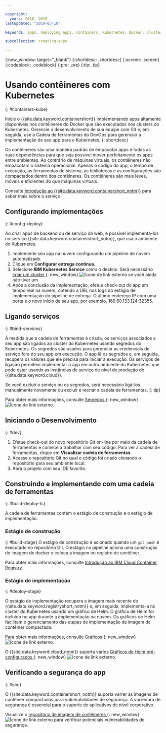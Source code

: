 ```yaml
---

copyright:
  years: 2018, 2019
lastupdated: "2019-03-18"

keywords: apps, deploying apps, containers, Kubernetes, Docker, clusters, DevOps toolchain

subcollection: creating-apps

---
```

{:new_window: target="_blank"}
{:shortdesc: .shortdesc}
{:screen: .screen}
{:codeblock: .codeblock}
{:pre: .pre}
{:tip: .tip}

# Usando contêineres com Kubernetes
{: #containers-kube}

Inicie o {{site.data.keyword.containershort}} implementando apps altamente disponíveis nos contêineres do Docker que são executados nos clusters do Kubernetes. Gerencie o desenvolvimento de sua equipe com Git e, em seguida, use a Cadeia de ferramentas do DevOps para gerenciar a implementação de seu app para o Kubernetes.
{: shortdesc}

Os contêineres são uma maneira padrão de empacotar apps e todas as suas dependências para que seja possível mover perfeitamente os apps entre ambientes. Ao contrário de máquinas virtuais, os contêineres não empacotam o sistema operacional. Apenas o código do app, o tempo de execução, as ferramentas do sistema, as bibliotecas e as configurações são compactados dentro dos contêineres. Os contêineres são mais leves, móveis e eficientes do que máquinas virtuais.

Consulte [Introdução ao {{site.data.keyword.containershort_notm}}](/docs/containers?topic=containers-container_index) para saber mais sobre o serviço.

## Configurando implementações
{: #config-deploy}

Ao criar apps de backend ou de serviço da web, é possível implementá-los no serviço {{site.data.keyword.containershort_notm}}, que usa o ambiente do Kubernetes.

1. Implemente seu app na nuvem configurando um pipeline de nuvem automatizado.
2. Clique em **Configurar entrega contínua**.
3. Selecione **IBM Kubernetes Service** como o destino. Será necessário [criar um cluster ](https://{DomainName}/containers-kubernetes/catalog/cluster/create){: new_window} ![Ícone de link externo](../../icons/launch-glyph.svg "Ícone de link externo") se você ainda não tiver um.
4. Após a conclusão da implementação, efetue check-out do app em tempo real na nuvem, obtendo a URL nos logs do estágio de implementação do pipeline de entrega. O último endereço IP com uma porta é o novo início de seu app, por exemplo, 169.60.133.124:32355.

## Ligando serviços
{: #bind-services}

À medida que a cadeia de ferramentas é criada, os serviços associados a seu app são ligados ao cluster do Kubernetes usando segredos do Kubernetes. Os segredos são usados para gerenciar as credenciais de serviço fora do seu app em execução. O app lê os segredos e, em seguida, recupera os valores que ele precisa para iniciar a execução. Os serviços de ligação permitem implementar o app em outro ambiente do Kubernetes que pode estar usando as instâncias de serviço de nível de produção do {{site.data.keyword.cloud}}.

Se você excluir o serviço ou os segredos, será necessário ligá-los manualmente novamente ou excluir e recriar a cadeia de ferramentas.
{: tip}

Para obter mais informações, consulte [Segredos ](https://kubernetes.io/docs/concepts/configuration/secret/){: new_window} ![Ícone de link externo](../../icons/launch-glyph.svg "Ícone de link externo").

## Iniciando o Desenvolvimento
{: #dev}

1. Efetue check-out do novo repositório Git on-line por meio da cadeia de ferramentas e comece a trabalhar com seu código. Para ver a cadeia de ferramentas, clique em **Visualizar cadeia de ferramentas**.
2. Acesse o repositório Git no qual o código foi criado clonando o repositório para seu ambiente local.
3. Abra o projeto com seu IDE favorito.

## Construindo e implementando com uma cadeia de ferramentas
{: #bulid-deploy-tc}

A cadeia de ferramentas contém o estágio de construção e o estágio de implementação.

### Estágio de construção
{: #build-stage}
O estágio de construção é acionado quando um `git push` é executado no repositório Git. O estágio no pipeline aciona uma construção de imagem do docker e coloca a imagem no registro de contêiner.

Para obter mais informações, consulte [Introdução ao IBM Cloud Container Registry](/docs/services/Registry?topic=registry-index).

### Estágio de implementação
{: #deploy-stage}

O estágio de implementação recupera a imagem mais recente do {{site.data.keyword.registryshort_notm}} e, em seguida, implementa-a no cluster do Kubernetes usando um gráfico de Helm. O gráfico de Helm foi incluído no app durante a implementação na nuvem. Os gráficos de Helm facilitam o gerenciamento das etapas de implementação da imagem de contêiner compactada.

Para obter mais informações, consulte [Gráficos ](https://docs.helm.sh/developing_charts/){: new_window} ![Ícone de link externo](../../icons/launch-glyph.svg "Ícone de link externo").

O {{site.data.keyword.cloud_notm}} suporta vários [Gráficos de Helm pré-configurados ](https://{DomainName}/containers-kubernetes/solutions/helm-charts){: new_window} ![Ícone de link externo](../../icons/launch-glyph.svg "Ícone de link externo").

## Verificando a segurança do app
{: #sec}

O {{site.data.keyword.containershort_notm}} suporta varrer as imagens de contêiner compactadas para vulnerabilidades de segurança. A varredura de segurança é essencial para o suporte de aplicativos de nível corporativo.

Visualize o [repositório de imagem de
contêineres ](https://{DomainName}/containers-kubernetes/registry/private){: new_window} ![Ícone de link externo](../../icons/launch-glyph.svg "Ícone de link externo") para verificar potenciais vulnerabilidades de segurança.
